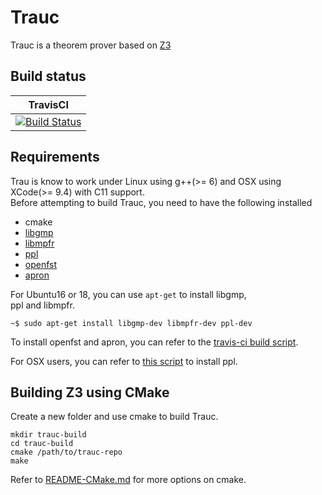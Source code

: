 # Trauc

Trauc is a theorem prover based on [Z3](https://github.com/Z3Prover/z3)
## Build status

| TravisCI |
| -------- |
|[![Build Status](https://travis-ci.org/guluchen/z3.svg?branch=master)](https://travis-ci.org/guluchen/z3)

## Requirements

Trau is know to work under Linux using g++(>= 6) and OSX 
using XCode(>= 9.4) with C11 support.   
Before attempting to build Trauc, you need to have the 
following installed
- cmake
- [libgmp](https://gmplib.org/)
- [libmpfr](https://www.mpfr.org/)
- [ppl](https://www.bugseng.com/ppl)
- [openfst](http://www.openfst.org/twiki/bin/view/FST/WebHome)
- [apron](http://apron.cri.ensmp.fr/library)

For Ubuntu16 or 18, you can use `apt-get` to install libgmp,  
ppl and libmpfr.
```
~$ sudo apt-get install libgmp-dev libmpfr-dev ppl-dev
``` 
To install openfst and apron, you can refer to the 
[travis-ci build script](/contrib/ci/scripts/install-lib.sh).

For OSX users, you can refer to
[this script](/contrib/ci/scripts/install-ppl.sh) to install ppl.

## Building Z3 using CMake
Create a new folder and use cmake to build Trauc.
```
mkdir trauc-build
cd trauc-build
cmake /path/to/trauc-repo
make
```
Refer to [README-CMake.md](/README-CMake.md) for more options
on cmake.

